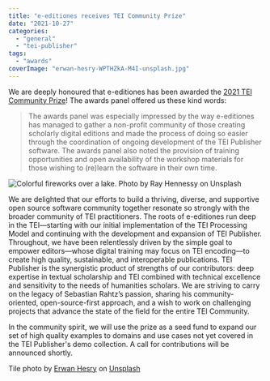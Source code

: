 ```yaml
---
title: "e-editiones receives TEI Community Prize"
date: "2021-10-27"
categories: 
  - "general"
  - "tei-publisher"
tags: 
  - "awards"
coverImage: "erwan-hesry-WPTHZkA-M4I-unsplash.jpg"
---
```

  
We are deeply honoured that e-editiones has been awarded the [2021 TEI Community Prize](https://tei-c.org/activities/rahtz-prize-for-tei-ingenuity)! The awards panel offered us these kind words:

> The awards panel was especially impressed by the way e-editiones has managed to gather a non-profit community of those creating scholarly digital editions and made the process of doing so easier through the coordination of ongoing development of the TEI Publisher software. The awards panel also noted the provision of training opportunities and open availability of the workshop materials for those wishing to (re)learn the software in their own time.

![Colorful fireworks over a lake. Photo by <a href="https://unsplash.com/@rayhennessy?utm_source=unsplash&utm_medium=referral&utm_content=creditCopyText" target="unsplash">Ray Hennessy</a> on <a href="https://unsplash.com/s/photos/fireworks?utm_source=unsplash&utm_medium=referral&utm_content=creditCopyText" target="unsplash">Unsplash</a>
  ](/img/ray-hennessy-gdTxVSAE5sk-unsplash-1024x681.jpg)

We are delighted that our efforts to build a thriving, diverse, and supportive open source software community together resonate so strongly with the broader community of TEI practitioners. The roots of e-editiones run deep in the TEI—starting with our initial implementation of the TEI Processing Model and continuing with the development and expansion of TEI Publisher. Throughout, we have been relentlessly driven by the simple goal to empower editors—whose digital training may focus on TEI encoding—to create high quality, sustainable, and interoperable publications. TEI Publisher is the synergistic product of strengths of our contributors: deep expertise in textual scholarship and TEI combined with technical excellence and sensitivity to the needs of humanities scholars. We are striving to carry on the legacy of Sebastian Rahtz’s passion, sharing his community-oriented, open-source-first approach, and a wish to work on challenging projects that advance the state of the field for the entire TEI Community.

In the community spirit, we will use the prize as a seed fund to expand our set of high quality examples to domains and use cases not yet covered in the TEI Publisher's demo collection. A call for contributions will be announced shortly.

Tile photo by <a href="https://unsplash.com/@erwanhesry?utm_source=unsplash&utm_medium=referral&utm_content=creditCopyText" target="unsplash">Erwan Hesry</a> on <a href="https://unsplash.com/s/photos/fireworks?utm_source=unsplash&utm_medium=referral&utm_content=creditCopyText" target="unsplash">Unsplash</a>
